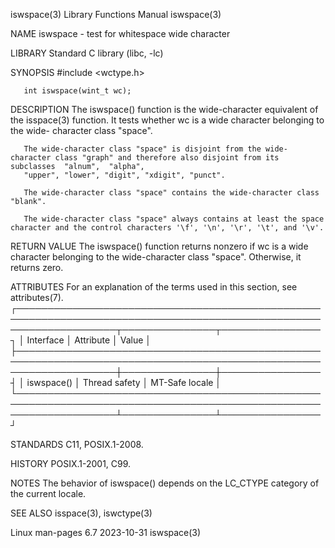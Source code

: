 iswspace(3)							   Library Functions Manual							   iswspace(3)

NAME
       iswspace - test for whitespace wide character

LIBRARY
       Standard C library (libc, -lc)

SYNOPSIS
       #include <wctype.h>

       int iswspace(wint_t wc);

DESCRIPTION
       The  iswspace()	function  is the wide-character equivalent of the isspace(3) function.	It tests whether wc is a wide character belonging to the wide-
       character class "space".

       The wide-character class "space" is disjoint from the wide-character class "graph" and therefore also disjoint from its	subclasses  "alnum",  "alpha",
       "upper", "lower", "digit", "xdigit", "punct".

       The wide-character class "space" contains the wide-character class "blank".

       The wide-character class "space" always contains at least the space character and the control characters '\f', '\n', '\r', '\t', and '\v'.

RETURN VALUE
       The iswspace() function returns nonzero if wc is a wide character belonging to the wide-character class "space".	 Otherwise, it returns zero.

ATTRIBUTES
       For an explanation of the terms used in this section, see attributes(7).
       ┌────────────────────────────────────────────────────────────────────────────────────────────────────────────────────┬───────────────┬────────────────┐
       │ Interface													    │ Attribute	    │ Value	     │
       ├────────────────────────────────────────────────────────────────────────────────────────────────────────────────────┼───────────────┼────────────────┤
       │ iswspace()													    │ Thread safety │ MT-Safe locale │
       └────────────────────────────────────────────────────────────────────────────────────────────────────────────────────┴───────────────┴────────────────┘

STANDARDS
       C11, POSIX.1-2008.

HISTORY
       POSIX.1-2001, C99.

NOTES
       The behavior of iswspace() depends on the LC_CTYPE category of the current locale.

SEE ALSO
       isspace(3), iswctype(3)

Linux man-pages 6.7							  2023-10-31								   iswspace(3)
